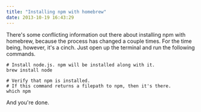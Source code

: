 ```yaml
---
title: "Installing npm with homebrew"
date: 2013-10-19 16:43:29
---
```


There's some conflicting information out there about installing npm with homebrew, because the process has changed a couple times. For the time being, however, it's a cinch. Just open up the terminal and run the following commands.

```
# Install node.js. npm will be installed along with it.
brew install node

# Verify that npm is installed.
# If this command returns a filepath to npm, then it's there.
which npm
```

And you're done.
